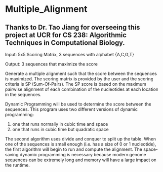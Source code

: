 # Multiple_Alignment
## Thanks to Dr. Tao Jiang for overseeing this project at UCR for CS 238: Algorithmic Techniques in Computational Biology. 

Input: 5x5 Scoring Matrix, 3 sequences with alphabet {A,C,G,T}

Output: 3 sequences that maximize the score

Generate a multiple alignment such that the score between the sequences is maximized. The scoring matrix is provided by the user and the scoring criteria is SP (Sum-Of-Pairs). The SP score is based on the maximum pairwise alignment of each combination of the nucleotides at each location in the sequences.

Dynamic Programming will be used to determine the score between the sequences. This program uses two different versions of dynamic programming:
1) one that runs normally in cubic time and space
2) one that runs in cubic time but quadratic space

The second algorithm uses divide and conquer to split up the table. When one of the sequences is small enough (i.e. has a size of 0 or 1 nucleotide), the first algorithm will begin to run and compute the alignment. The space-saving dynamic programming is necessary because modern genome sequences can be extremely long and memory will have a large impact on the runtime.
